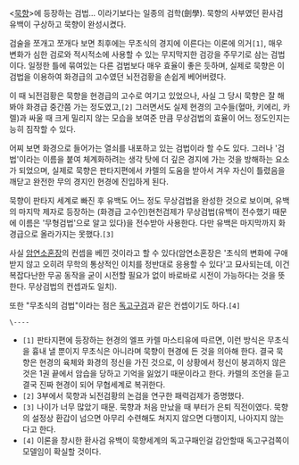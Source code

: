 <[묵향](%EB%AC%B5%ED%96%A5.md)>에 등장하는 검법… 이라기보다는 일종의 검학(劍學). 묵향의 사부였던 환사검 유백이
구상하고 묵향이 완성시켰다.

검술을 쪼개고 쪼개다 보면 최후에는 무초식의 경지에 이른다는 이론에 의거`[1]`, 매우 변화가 심한 검로와 적시적소에 사용할 수 있는
무지막지한 검강을 주무기로 삼는 검법이다. 일정한 틀에 묶여있는 다른 검법보다 매우 효율이 좋은 듯하며, 실제로 묵향은 이 검법을 이용하여
화경급의 고수였던 뇌전검황을 손쉽게 베어버렸다.

이 때 뇌전검황은 묵향을 현경급의 고수로 여기고 있었으나, 사실 그 당시 묵향은 잘 해봐야 화경급 중간쯤 가는 정도였고,`[2]` 그러면서도
실제 현경의 고수들(혈마, 키에리, 카렐)과 싸울 때 크게 밀리지 않는 모습을 보여준 만큼 무상검법의 효율이 어느 정도인지는 능히 짐작할 수
있다.

어찌 보면 화경으로 들어가는 열쇠를 내포하고 있는 검법이라 할 수도 있다. 그러나 '검법'이라는 이름을 붙여 체계화하려는 생각 탓에 더 깊은
경지에 가는 것을 방해하는 요소가 되었으며, 실제로 묵향은 판타지편에서 카렐의 도움을 받아서 겨우 자신이 틀렸음을 깨닫고 완전한 무의 경지인
현경에 진입하게 된다.

묵향이 판타지 세계로 빠진 후 유백도 어느 정도 무상검법을 완성한 것으로 보이며, 유백의 마지막 제자로 등장하는 (화경급 고수인)현천검제가
무상검법(유백이 전수했기 때문에 이름은 '무형검법'으로 알고 있다)을 전수받아 사용한다. 다만 유백은 마지막까지 화경급으로 올라가지는
못했다.`[3]`

사실 [암연소혼장](%EC%95%94%EC%97%B0%EC%86%8C%ED%98%BC%EC%9E%A5.md)의 컨셉을 베낀 것이라고 할
수 있다(암연소혼장은 '초식의 변화에 구애받지 않고 오히려 무학의 통상적인 이치를 정반대로 응용할 수 있다'고 묘사되는데, 이건 복잡다난한
무공 동작을 굳이 시전할 필요가 없이 바로바로 시전이 가능하다는 것을 뜻한다. 무상검법의 컨셉과도 일치).

또한 "무초식의 검법"이라는 점은 [독고구검](%EB%8F%85%EA%B3%A0%EA%B5%AC%EA%B2%80.md)과 같은
컨셉이기도 하다.`[4]`

`\----`

  * `[1]` 판타지편에 등장하는 현경의 엘프 카렐 마스티유에 따르면, 이런 방식은 무초식을 흉내 낼 뿐이지 무초식은 아니라며 묵향이 현경에 든 것을 의아해 한다. 결국 묵향은 현경의 육체와 화경의 정신을 가진 것으로, 이 상황에서 정신이 붕괴하지 않은 것은 1권 끝에서 암습을 당하고 기억을 잃었기 때문이라고 한다. 카렐의 조언을 듣고 결국 진짜 현경이 되어 무협세계로 복귀한다.
  * `[2]` 3부에서 묵향과 뇌전검황의 논검을 연구한 패력검제가 증명했다.
  * `[3]` 나이가 너무 많았기 때문. 묵향과 처음 만났을 때 부터가 은퇴 직전이였다. 묵향의 설정상 환갑이 넘으면 아무리 수련해도 쳐지지 않으면 다행이지, 나아지지 않는다고 한다.
  * `[4]` 이론을 창시한 환사검 유백이 묵향세계의 독고구패인걸 감안할때 독고구검쪽이 모델임이 확실할 것이다.

